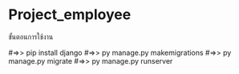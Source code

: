 ﻿# Project_employee
ขั้นตอนการใช้งาน

#=>> pip install django
#=>> py manage.py makemigrations
#=>> py manage.py migrate
#=>> py manage.py runserver
